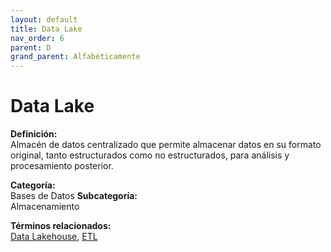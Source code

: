 ```yaml
---
layout: default
title: Data Lake
nav_order: 6
parent: D
grand_parent: Alfabéticamente
---
```


# Data Lake

**Definición:**  
Almacén de datos centralizado que permite almacenar datos en su formato original, tanto estructurados como no estructurados, para análisis y procesamiento posterior.

**Categoría:**  
Bases de Datos 
**Subcategoría:**  
Almacenamiento

**Términos relacionados:**  
[Data Lakehouse](https://maleniski.github.io/diccionario-angl-tec-mx/docs/alfabeticamente/D/data-lakehouse.html), [ETL](https://maleniski.github.io/diccionario-angl-tec-mx/docs/alfabeticamente/E/etl.html)
